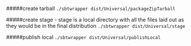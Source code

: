 #####create tarball
```./sbtwrapper dist/Universal/packageZipTarball```

#####create stage - stage is a local directory with all the files laid out as they would be in the final distribution
```./sbtwrapper dist/Universal/stage```

#####publish local
```./sbtwrapper dist/Universal/publishLocal```